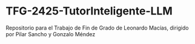 # TFG-2425-TutorInteligente-LLM
Repositorio para el Trabajo de Fin de Grado de Leonardo Macías, dirigido por Pilar Sancho y Gonzalo Méndez
